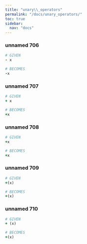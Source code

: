 ```yaml
---
title: "unary\\_operators"
permalink: "/docs/unary_operators/"
toc: true
sidebar:
  nav: "docs"
---
```

### unnamed 706
```ruby
# GIVEN
- x
```
```ruby
# BECOMES
-x
```
### unnamed 707
```ruby
# GIVEN
+ x
```
```ruby
# BECOMES
+x
```
### unnamed 708
```ruby
# GIVEN
+x
```
```ruby
# BECOMES
+x
```
### unnamed 709
```ruby
# GIVEN
+(x)
```
```ruby
# BECOMES
+(x)
```
### unnamed 710
```ruby
# GIVEN
+ (x)
```
```ruby
# BECOMES
+(x)
```
